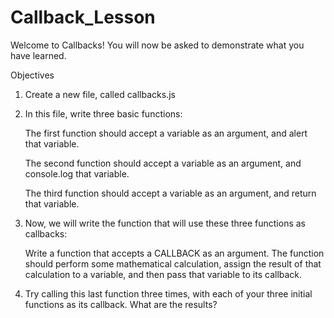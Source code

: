 # Callback_Lesson

Welcome to Callbacks! You will now be asked to demonstrate what you have learned.

Objectives

1. Create a new file, called callbacks.js

2. In this file, write three basic functions:

	The first function should accept a variable as an argument, and alert that variable.

	The second function should accept a variable as an argument, and console.log that variable.

	The third function should accept a variable as an argument, and return that variable.

3. Now, we will write the function that will use these three functions as callbacks:

	Write a function that accepts a CALLBACK as an argument. The function should perform some mathematical calculation, assign the result of that calculation to a variable, and then pass that variable to its callback.

4. Try calling this last function three times, with each of your three initial functions as its callback. What are the results?